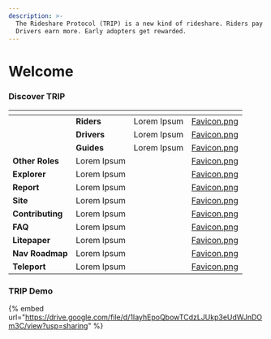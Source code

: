 ```yaml
---
description: >-
  The Rideshare Protocol (TRIP) is a new kind of rideshare. Riders pay less.
  Drivers earn more. Early adopters get rewarded.
---
```


# Welcome

### Discover TRIP

<table data-view="cards"><thead><tr><th></th><th></th><th></th><th data-hidden data-card-cover data-type="files"></th></tr></thead><tbody><tr><td></td><td><strong>Riders</strong></td><td>Lorem Ipsum</td><td><a href=".gitbook/assets/Favicon.png">Favicon.png</a></td></tr><tr><td></td><td><strong>Drivers</strong></td><td>Lorem Ipsum</td><td><a href=".gitbook/assets/Favicon.png">Favicon.png</a></td></tr><tr><td></td><td><strong>Guides</strong></td><td>Lorem Ipsum</td><td><a href=".gitbook/assets/Favicon.png">Favicon.png</a></td></tr><tr><td><strong>Other Roles</strong></td><td>Lorem Ipsum</td><td></td><td><a href=".gitbook/assets/Favicon.png">Favicon.png</a></td></tr><tr><td><strong>Explorer</strong></td><td>Lorem Ipsum</td><td></td><td><a href=".gitbook/assets/Favicon.png">Favicon.png</a></td></tr><tr><td><strong>Report</strong></td><td>Lorem Ipsum</td><td></td><td><a href=".gitbook/assets/Favicon.png">Favicon.png</a></td></tr><tr><td><strong>Site</strong></td><td>Lorem Ipsum</td><td></td><td><a href=".gitbook/assets/Favicon.png">Favicon.png</a></td></tr><tr><td><strong>Contributing</strong></td><td>Lorem Ipsum</td><td></td><td><a href=".gitbook/assets/Favicon.png">Favicon.png</a></td></tr><tr><td><strong>FAQ</strong></td><td>Lorem Ipsum</td><td></td><td><a href=".gitbook/assets/Favicon.png">Favicon.png</a></td></tr><tr><td><strong>Litepaper</strong></td><td>Lorem Ipsum</td><td></td><td><a href=".gitbook/assets/Favicon.png">Favicon.png</a></td></tr><tr><td><strong>Nav Roadmap</strong></td><td>Lorem Ipsum</td><td></td><td><a href=".gitbook/assets/Favicon.png">Favicon.png</a></td></tr><tr><td><strong>Teleport</strong></td><td>Lorem Ipsum</td><td></td><td><a href=".gitbook/assets/Favicon.png">Favicon.png</a></td></tr></tbody></table>

### TRIP Demo

{% embed url="https://drive.google.com/file/d/1IayhEpoQbowTCdzLJUkp3eUdWJnDOm3C/view?usp=sharing" %}
